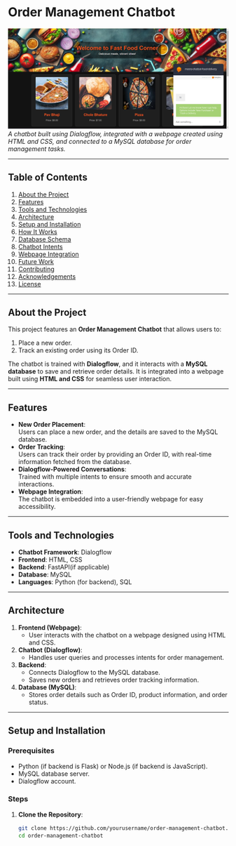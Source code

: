 # **Order Management Chatbot**

![Project Logo](image.png)  
*A chatbot built using Dialogflow, integrated with a webpage created using HTML and CSS, and connected to a MySQL database for order management tasks.*

---

## **Table of Contents**
1. [About the Project](#about-the-project)  
2. [Features](#features)  
3. [Tools and Technologies](#tools-and-technologies)  
4. [Architecture](#architecture)  
5. [Setup and Installation](#setup-and-installation)  
6. [How It Works](#how-it-works)  
7. [Database Schema](#database-schema)  
8. [Chatbot Intents](#chatbot-intents)  
9. [Webpage Integration](#webpage-integration)  
10. [Future Work](#future-work)  
11. [Contributing](#contributing)  
12. [Acknowledgements](#acknowledgements)  
13. [License](#license)  

---

## **About the Project**
This project features an **Order Management Chatbot** that allows users to:  
1. Place a new order.  
2. Track an existing order using its Order ID.  

The chatbot is trained with **Dialogflow**, and it interacts with a **MySQL database** to save and retrieve order details. It is integrated into a webpage built using **HTML and CSS** for seamless user interaction.

---

## **Features**
- **New Order Placement**:  
  Users can place a new order, and the details are saved to the MySQL database.  
- **Order Tracking**:  
  Users can track their order by providing an Order ID, with real-time information fetched from the database.  
- **Dialogflow-Powered Conversations**:  
  Trained with multiple intents to ensure smooth and accurate interactions.  
- **Webpage Integration**:  
  The chatbot is embedded into a user-friendly webpage for easy accessibility.

---

## **Tools and Technologies**
- **Chatbot Framework**: Dialogflow  
- **Frontend**: HTML, CSS  
- **Backend**: FastAPI(if applicable)  
- **Database**: MySQL  
- **Languages**: Python (for backend), SQL  

---

## **Architecture**
1. **Frontend (Webpage)**:  
   - User interacts with the chatbot on a webpage designed using HTML and CSS.  
2. **Chatbot (Dialogflow)**:  
   - Handles user queries and processes intents for order management.  
3. **Backend**:  
   - Connects Dialogflow to the MySQL database.  
   - Saves new orders and retrieves order tracking information.  
4. **Database (MySQL)**:  
   - Stores order details such as Order ID, product information, and order status.

---

## **Setup and Installation**
### **Prerequisites**
- Python (if backend is Flask) or Node.js (if backend is JavaScript).  
- MySQL database server.  
- Dialogflow account.  

### **Steps**
1. **Clone the Repository**:
   ```bash
   git clone https://github.com/yourusername/order-management-chatbot.git
   cd order-management-chatbot
